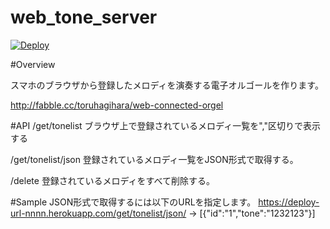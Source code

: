 # web_tone_server
[![Deploy](https://www.herokucdn.com/deploy/button.png)](https://heroku.com/deploy)

#Overview

スマホのブラウザから登録したメロディを演奏する電子オルゴールを作ります。

http://fabble.cc/toruhagihara/web-connected-orgel

#API
/get/tonelist
ブラウザ上で登録されているメロディ一覧を","区切りで表示する
 
/get/tonelist/json
登録されているメロディ一覧をJSON形式で取得する。

/delete
登録されているメロディをすべて削除する。

#Sample
JSON形式で取得するには以下のURLを指定します。
https://deploy-url-nnnn.herokuapp.com/get/tonelist/json/
->
[{"id":"1","tone":"1232123"}]
